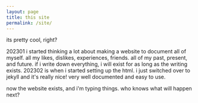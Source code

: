 ```yaml
---
layout: page
title: this site
permalink: /site/
---
```


its pretty cool, right? 

202301 i started thinking a lot about making a website to document all of myself. all my likes, dislikes, experiences, friends. all of my past, present, and future. if i write down everything, i will exist for as long as the writing exists. 202302 is when i started setting up the html. i just switched over to jekyll and it's really nice! very well documented and easy to use.

now the website exists, and i'm typing things. who knows what will happen next? 